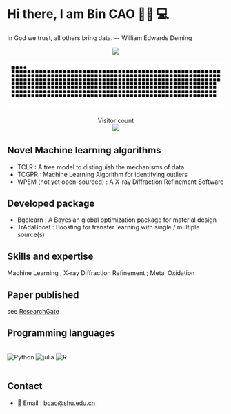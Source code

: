 # Hi there, I am Bin CAO  💁🏼 💻
In God we trust, all others bring data. -- William Edwards Deming

<div align=center><img src="https://user-images.githubusercontent.com/86995074/203887474-255557ed-8d9a-4905-af9f-ab03da6bf0b0.gif"></div>

<a href=#><img src="contributions.svg"></a>

<p align="center"> 
  Visitor count<br>
  <img src="https://profile-counter.glitch.me/Bin-Cao/count.svg" />
</p>


## Novel Machine learning algorithms
+ TCLR : A tree model to distinguish the mechanisms of data
+ TCGPR : Machine Learning Algorithm for identifying outliers
+ WPEM (not yet open-sourced) : A X-ray Diffraction Refinement Software

## Developed package
+ Bgolearn : A Bayesian global optimization package for material design
+ TrAdaBoost : Boosting for transfer learning with single / multiple source(s)

## Skills and expertise
Machine Learning ; X-ray Diffraction Refinement ; Metal Oxidation

## Paper published 
see [ResearchGate](https://www.researchgate.net/profile/Bin-Cao-37)

## Programming languages 
<br>

<div >
<img src="https://upload.wikimedia.org/wikipedia/commons/thumb/c/c3/Python-logo-notext.svg/1024px-Python-logo-notext.svg.png" alt="Python" height="45" />
  <img src="https://user-images.githubusercontent.com/86995074/202627803-7f64c8dd-5457-4c2d-82dd-f885ad49619b.png" alt="julia" height="45" />
  <img src="https://user-images.githubusercontent.com/86995074/202627775-ac823e4d-f609-47ed-bd6c-594d2d8814bd.png" alt="R" height="45" />
</div>

<br>


## Contact
+ 📨 Email : bcao@shu.edu.cn


